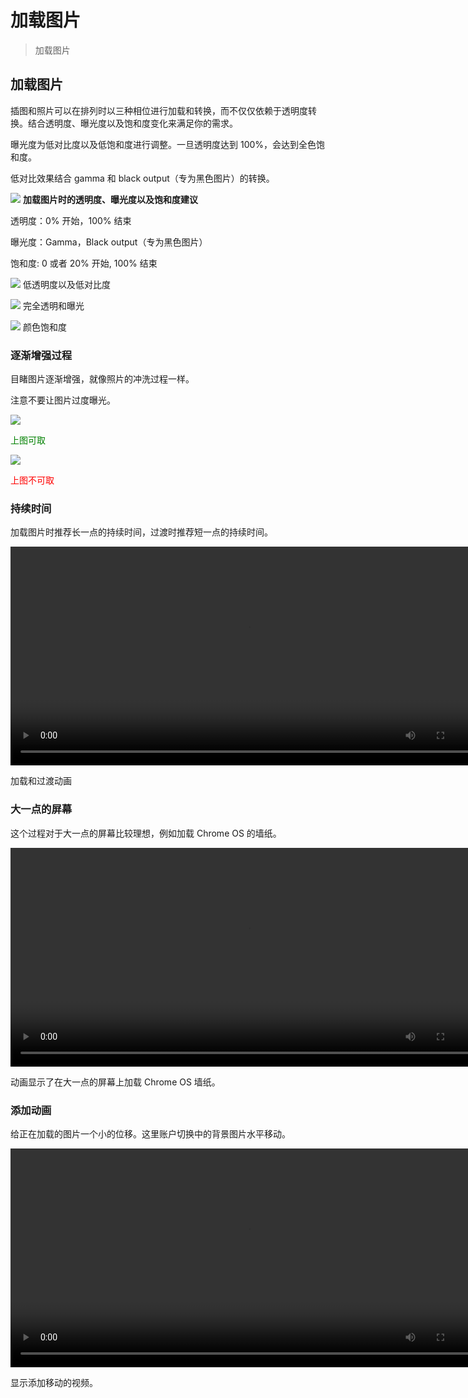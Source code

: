 # 加载图片

> 加载图片

## 加载图片   

插图和照片可以在排列时以三种相位进行加载和转换，而不仅仅依赖于透明度转换。结合透明度、曝光度以及饱和度变化来满足你的需求。

曝光度为低对比度以及低饱和度进行调整。一旦透明度达到 100%，会达到全色饱和度。

低对比效果结合 gamma 和 black output（专为黑色图片）的转换。

![](../images/14_1.png)
**加载图片时的透明度、曝光度以及饱和度建议**

透明度：0% 开始，100% 结束

曝光度：Gamma，Black output（专为黑色图片）

饱和度: 0 或者 20% 开始, 100% 结束

![](../images/14_2.png)
低透明度以及低对比度

![](../images/14_3.png)
完全透明和曝光

![](../images/14_4.png)
颜色饱和度

### 逐渐增强过程   

目睹图片逐渐增强，就像照片的冲洗过程一样。

注意不要让图片过度曝光。

![](../images/14_5.png)

<p> <font color="green">上图可取</font></p>

![](../images/14_6.png)

<p> <font color="red">上图不可取</font></p>

### 持续时间   

加载图片时推荐长一点的持续时间，过渡时推荐短一点的持续时间。

<video crossorigin="anonymous"  loop  controls width="760" height="350">
<source src="http://materialdesign.qiniudn.com/videos/patterns-imagerytreatment-imageload-transition_large_xhdpi.mp4">
</video>

加载和过渡动画

### 大一点的屏幕   

这个过程对于大一点的屏幕比较理想，例如加载 Chrome OS 的墙纸。

<video crossorigin="anonymous"  loop  controls width="760" height="350">
<source src="http://materialdesign.qiniudn.com/videos/patterns_loadingimages_largescreen.mp4">
</video>

动画显示了在大一点的屏幕上加载 Chrome OS 墙纸。

### 添加动画   

给正在加载的图片一个小的位移。这里账户切换中的背景图片水平移动。

<video crossorigin="anonymous"  loop  controls width="760" height="350">
<source src="http://materialdesign.qiniudn.com/videos/patterns-loadingimages-loading-070901_Load_Add_Animation_xhdpi_002.mp4">
</video>

显示添加移动的视频。
